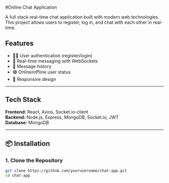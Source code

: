 #Online Chat Application

A full stack real-time chat application built with modern web technologies. This project allows users to register, log in, and chat with each other in real-time.

## Features

- 🧑‍💻 User authentication (register/login)
- 💬 Real-time messaging with WebSockets
- 📜 Message history
- 🟢 Online/offline user status
- 📱 Responsive design

---

## Tech Stack

**Frontend:** React, Axios, Socket.io-client  
**Backend:** Node.js, Express, MongoDB, Socket.io, JWT  
**Database:** MongoDB 

---

## 📦 Installation

### 1. Clone the Repository

```bash
git clone https://github.com/yourusername/chat-app.git
cd chat-app

